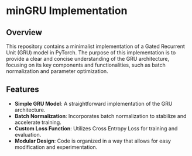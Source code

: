 # minGRU Implementation

## Overview

This repository contains a minimalist implementation of a Gated Recurrent Unit (GRU) model in PyTorch. The purpose of this implementation is to provide a clear and concise understanding of the GRU architecture, focusing on its key components and functionalities, such as batch normalization and parameter optimization.

## Features

- **Simple GRU Model**: A straightforward implementation of the GRU architecture.
- **Batch Normalization**: Incorporates batch normalization to stabilize and accelerate training.
- **Custom Loss Function**: Utilizes Cross Entropy Loss for training and evaluation.
- **Modular Design**: Code is organized in a way that allows for easy modification and experimentation.
